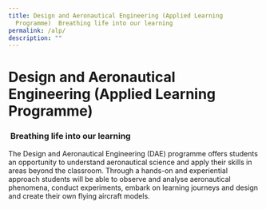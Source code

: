 ```yaml
---
title: Design and Aeronautical Engineering (Applied Learning
  Programme)  Breathing life into our learning
permalink: /alp/
description: ""
---
```

**Design and Aeronautical Engineering (Applied Learning Programme)**
====================================================================

###  **Breathing life into our learning**

The Design and Aeronautical Engineering (DAE) programme offers students an opportunity to understand aeronautical science and apply their skills in areas beyond the classroom. Through a hands-on and experiential approach students will be able to observe and analyse aeronautical phenomena, conduct experiments, embark on learning journeys and design and create their own flying aircraft models.